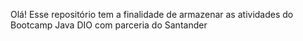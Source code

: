 Olá! Esse repositório tem a finalidade de armazenar as atividades do Bootcamp Java DIO com parceria do Santander
